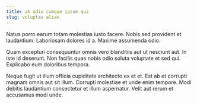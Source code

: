 ```yaml
---
title: ab odio cumque ipsum qui
slug: voluptas alias
---
```


Natus porro earum totam molestias iusto facere. Nobis sed provident et laudantium. Laboriosam dolores id a. Maxime assumenda odio.

Quam excepturi consequuntur omnis vero blanditiis aut ut nesciunt aut. In iste id deserunt. Non facilis quas nobis odio soluta voluptate et sed qui. Explicabo eum doloribus tempora.

Neque fugit ut illum officia cupiditate architecto ex et et. Est ab et corrupti magnam omnis aut sit illum. Corrupti molestiae et unde enim tempore. Modi debitis laudantium consectetur et illum aspernatur. Velit aut rerum et accusamus modi unde.
